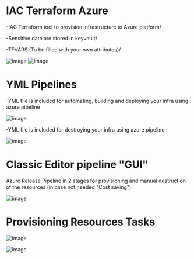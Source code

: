 # IAC Terraform Azure

-IAC Terraform tool to provision infrastructure to Azure platform/

-Sensitive data are stored in keyvault/

-TFVARS (To be filled with your own attributes)/

![image](https://github.com/taoufikmohamed/azterraformgh/assets/26463859/dc661b14-5cc9-4d19-b0e9-51b1741c8160)
![image](https://github.com/taoufikmohamed/azterraformgh/assets/26463859/40a78bf6-e563-45c9-b8d6-b7d4447def26)

# YML Pipelines


-YML file is included for automating, building and deploying your infra using azure pipeline


![image](https://github.com/taoufikmohamed/azterraformgh/assets/26463859/f4d81d14-373f-46ea-b538-489f9154a271)


-YML file is included for destroying your infra using azure pipeline


![image](https://github.com/taoufikmohamed/azterraformgh/assets/26463859/b5e55e10-cb0d-4f4c-a7a9-6eec012088e1)

# Classic Editor pipeline "GUI"

Azure Release Pipeline  in 2 stages for provisioning and manual destruction of the resources (in case not needed "Cost saving") 

![image](https://github.com/taoufikmohamed/azterraformgh/assets/26463859/07e23c5d-331e-4637-9635-01ecc843990b)

# Provisioning Resources Tasks

![image](https://github.com/taoufikmohamed/azterraformgh/assets/26463859/ac4b07c8-f8c9-4b88-afc7-cdc1c6321c5b)

![image](https://github.com/taoufikmohamed/azterraformgh/assets/26463859/8b66364e-df0c-4c4a-98bd-fafdf7779bb3)


